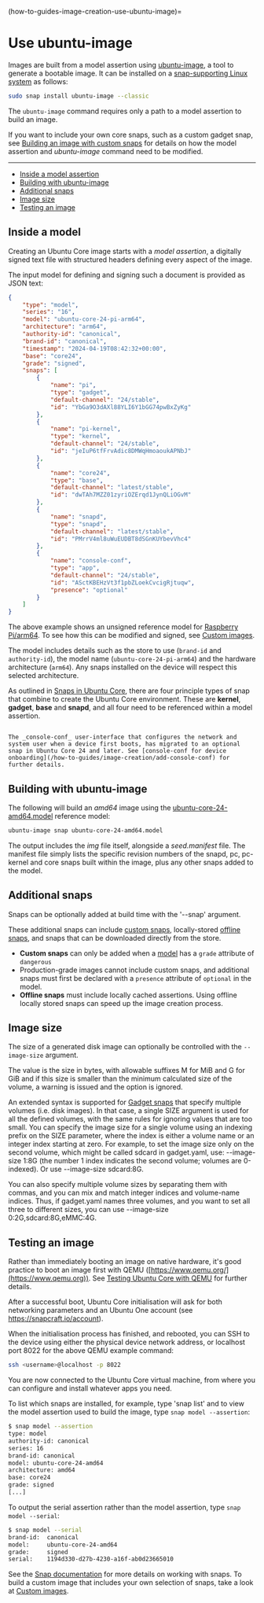 (how-to-guides-image-creation-use-ubuntu-image)=
# Use ubuntu-image

Images are built from a model assertion using [ubuntu-image](https://canonical-subiquity.readthedocs-hosted.com/en/latest/reference/ubuntu-image.html), a tool to generate a bootable image. It can be installed on a [snap-supporting Linux system](https://snapcraft.io/docs/installing-snapd) as follows:

```bash
sudo snap install ubuntu-image --classic
```

The `ubuntu-image` command requires only a path to a model assertion to build an image.

If you want to include your own core snaps, such as a custom gadget snap, see [Building an image with custom snaps](/t/custom-images/19809#heading--custom-snaps) for details on how the model assertion and _ubuntu-image_ command need to be modified.

---

- [Inside a model assertion](#heading--inside)
- [Building with ubuntu-image](#heading--ubuntu-image)
- [Additional snaps](#heading--adding-snaps)
- [Image size](#heading--size)
- [Testing an image](#heading--testing)

    
<h2 id='heading--inside'>Inside a model</h2>

Creating an Ubuntu Core image starts with a _model assertion_, a digitally signed text file with structured headers defining every aspect of the image.

The input model for defining and signing such a document is provided as JSON text:

```json
{
    "type": "model",
    "series": "16",
    "model": "ubuntu-core-24-pi-arm64",
    "architecture": "arm64",
    "authority-id": "canonical",
    "brand-id": "canonical",
    "timestamp": "2024-04-19T08:42:32+00:00",
    "base": "core24",
    "grade": "signed",
    "snaps": [
        {
            "name": "pi",
            "type": "gadget",
            "default-channel": "24/stable",
            "id": "YbGa9O3dAXl88YLI6Y1bGG74pwBxZyKg"
        },
        {
            "name": "pi-kernel",
            "type": "kernel",
            "default-channel": "24/stable",
            "id": "jeIuP6tfFrvAdic8DMWqHmoaoukAPNbJ"
        },
        {
            "name": "core24",
            "type": "base",
            "default-channel": "latest/stable",
            "id": "dwTAh7MZZ01zyriOZErqd1JynQLiOGvM"
        },
        {
            "name": "snapd",
            "type": "snapd",
            "default-channel": "latest/stable",
            "id": "PMrrV4ml8uWuEUDBT8dSGnKUYbevVhc4"
        },
        {
            "name": "console-conf",
            "type": "app",
            "default-channel": "24/stable",
            "id": "ASctKBEHzVt3f1pbZLoekCvcigRjtuqw",
            "presence": "optional"
        }
    ]
}
```

The above example shows an unsigned reference model for [Raspberry Pi/arm64](http://cdimage.ubuntu.com/ubuntu-core/24/stable/current/ubuntu-core-24-arm64.model-assertion). To see how this can be modified and signed, see [Custom images](/how-to-guides/image-creation/add-custom-snaps).

The model includes details such as the store to use (`brand-id` and `authority-id`), the model name (`ubuntu-core-24-pi-arm64`) and the hardware architecture (`arm64`). Any snaps installed on the device will respect this selected architecture.

As outlined in [Snaps in Ubuntu Core](/explanation/core-components/snaps-in-ubuntu-core), there are four principle types of snap that combine to create the Ubuntu Core environment. These are **kernel**, **gadget**, **base** and **snapd**, and all four need to be referenced within a model assertion.

```{tip}
 
The _console-conf_ user-interface that configures the network and system user when a device first boots, has migrated to an optional snap in Ubuntu Core 24 and later. See [console-conf for device onboarding](/how-to-guides/image-creation/add-console-conf) for further details.
```

<h2 id='heading--ubuntu-image'>Building with ubuntu-image</h2>

The following will build an _amd64_ image using the [ubuntu-core-24-amd64.model](https://raw.githubusercontent.com/snapcore/models/master/ubuntu-core-24-amd64.model) reference model:


```bash
ubuntu-image snap ubuntu-core-24-amd64.model
```

The output includes the _img_ file itself, alongside a _seed.manifest_ file. The manifest file simply lists the specific revision numbers of the snapd, pc, pc-kernel and core snaps built within the image, plus any other snaps added to the model.

<h2 id='heading--adding-snaps'>Additional snaps</h2>

Snaps can be optionally added at build time with the '--snap' argument.

These additional snaps can include [custom snaps](/how-to-guides/image-creation/add-custom-snaps), locally-stored [offline snaps](/t/24954#heading--offline), and snaps that can be downloaded directly from the store.

- **Custom snaps** can only be added when a [model](/reference/assertions/model) has a `grade` attribute of `dangerous` 
- Production-grade images cannot include custom snaps, and additional snaps must first be declared with a `presence` attribute of `optional` in the model.
- **Offline snaps** must include locally cached assertions. Using offline locally stored snaps can speed up the image creation process.

<h2 id='heading--size'>Image size</h2>

The size of a generated disk image can optionally be controlled with the `--image-size` argument.

The value is the size in bytes, with allowable suffixes M for MiB and G for GiB and if this size is smaller than the minimum calculated size of the volume, a warning is issued and the option is ignored.

An extended syntax is supported for [Gadget snaps](/how-to-guides/image-creation/build-a-gadget-snap) that specify multiple volumes (i.e. disk images). In that case, a single SIZE argument is used for all the defined volumes, with the same rules for ignoring values that are too small. You can specify the image size for a single volume using an indexing prefix on the SIZE parameter, where the index is either a volume name or an integer index starting at zero. For example, to set the image size only on the second volume, which might be called sdcard in gadget.yaml, use: --image-size 1:8G (the number 1 index indicates the second volume; volumes are 0-indexed). Or use --image-size sdcard:8G.

You can also specify multiple volume sizes by separating them with commas, and you can mix and match integer indices and volume-name indices. Thus, if gadget.yaml names three volumes, and you want to set all three to different sizes, you can use --image-size 0:2G,sdcard:8G,eMMC:4G.

<h2 id='heading--testing'>Testing an image</h2>

Rather than immediately booting an image on native hardware, it's good practice to boot an image first with QEMU ([https://www.qemu.org/](https://www.qemu.org)). See [Testing Ubuntu Core with QEMU](https://discourse.ubuntu.com/t/testing-ubuntu-core-with-qemu/24058) for further details.

After a successful boot, Ubuntu Core initialisation will ask for both networking parameters and an Ubuntu One account (see <a href="https://snapcraft.io/account" class="uri">https://snapcraft.io/account</a>). 

When the initialisation process has finished, and rebooted, you can SSH to the device using either the physical device network address,  or localhost port 8022 for the above QEMU example command:

``` bash
ssh <username>@localhost -p 8022
```

You are now connected to the Ubuntu Core virtual machine, from where you can configure and install whatever apps you need. 

To list which snaps are installed, for example, type 'snap list' and to view the model assertion used to build the image, type `snap model --assertion`:

```bash
$ snap model --assertion
type: model                                                                                                                                                
authority-id: canonical                                                                                                                                    
series: 16                                                                                                                                                 
brand-id: canonical                                                                                                                                        
model: ubuntu-core-24-amd64                                                                                                                                
architecture: amd64                                                                                                                                        
base: core24                                                                                                                                               
grade: signed                                                                                                                                              
[...]
```

To output the serial assertion rather than the model assertion, type `snap model --serial`:

```bash
$ snap model --serial
brand-id:  canonical
model:     ubuntu-core-24-amd64
grade:     signed
serial:    1194d330-d27b-4230-a16f-ab0d23665010
```

See the [Snap documentation](https://snapcraft.io/docs) for more details on working with snaps. To build a custom image that includes your own selection of snaps, take a look at [Custom images](/how-to-guides/image-creation/add-custom-snaps).

